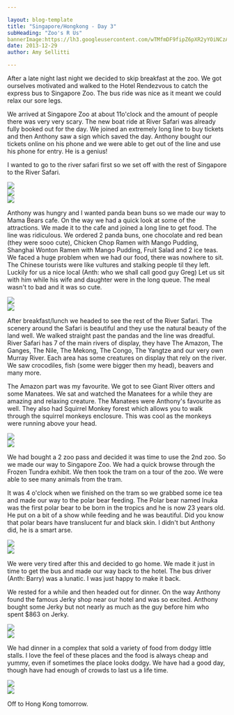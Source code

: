 ```yaml
---

layout: blog-template
title: "Singapore/Hongkong - Day 3"
subHeading: "Zoo's R Us"
bannerImage:https://lh3.googleusercontent.com/wTMfmDF9fipZ6pXR2yYOiNCzAPhrlLms9AAWCS6QNM-p7Abx8n6ElCtRSRgKAv1PLVUBaHYnwlYbZjx0r0QmfZp_WvAbLoYyiLqRg-zDDmRMFR93ppiOGnCKaokMwmSs6cQ4gnZaWA
date: 2013-12-29
author: Amy Sellitti

---
```


After a late night last night we decided to skip breakfast at the zoo. We got ourselves motivated and walked to the Hotel Rendezvous to catch the express bus to Singapore Zoo. The bus ride was nice as it meant we could relax our sore legs.

We arrived at Singapore Zoo at about 11o'clock and the amount of people there was very very scary. The new boat ride at River Safari was already fully booked out for the day. We joined an extremely long line to buy tickets and then Anthony saw a sign which saved the day. Anthony bought our tickets online on his phone and we were able to get out of the line and use his phone for entry. He is a genius!

I wanted to go to the river safari first so we set off with the rest of Singapore to the River Safari.  

<div class="center-image"><img src="https://lh3.googleusercontent.com/JltVBFGyDft9RVUu6K7JXNy1Z8QqU0stqffV6CWM1rNnUPdBlKoCVYYk_z07C9o8uh61IU-qAuGnRUHCnWHVYb5LJdDStFEDcr7HQfS7MLN9VLKpoANS7qxjAJQgTOsPmjK-O32Trw" /></div>
<div class="center-image"><img src="https://lh3.googleusercontent.com/CerN5sixkAT1bM5zaGz9kZnPZSYcYEmswqDmSa_9_6sNQW8Js4v_uNdSqBf6O380eUwiOnPnDGKQVbYA39rp7ZKewMMyVuWYDg1SGn_v8mk6MqV8aorwXpS_TnppJD4Y-0dUjpZ53A" /></div>
<div class="center-image"><img src="https://lh3.googleusercontent.com/1IY_sMyaxLZB-F4P6ojdV3mpSXd5pO9O9libQUJd3TJnshkkJRc8dQabwwVtsF68ReRDNrDg3DCUHbrOFlK-8y_JxRd1kj35CZtQB88WqoFzZb8zx6AR9Y4pJBxwcQa_c_P9xYsNtA" /></div>

Anthony was hungry and I wanted panda bean buns so we made our way to Mama Bears cafe. On the way we had a quick look at some of the attractions. We made it to the cafe and joined a long line to get food. The line was ridiculous. We ordered 2 panda buns, one chocolate and red bean (they were sooo cute), Chicken Chop Ramen with Mango Pudding, Shanghai Wonton Ramen with Mango Pudding, Fruit Salad and 2 ice teas. We faced a huge problem when we had our food, there was nowhere to sit. The Chinese tourists were like vultures and stalking people til they left. Luckily for us a nice local (Anth: who we shall call good guy Greg) Let us sit with him while his wife and daughter were in the long queue. The meal wasn't to bad and it was so cute.

<div class="center-image"><img src="https://lh3.googleusercontent.com/Hd3dpFwKrQxahUIOSnCT9JkhNhHKnW407BmNmGJxEqIBkf5noZO8b21E7IjV4tTOXbxWRkzBm7tvRSYaIfEd9aQ4Xxz_nQ8-OIGVBvTzn9158uTOeuI9FjiNhmxsUGYLX52vmzMbTA" /></div>
<div class="center-image"><img src="https://lh3.googleusercontent.com/ISUNVzMM4nKMjLScC0vPiXnuZfjokF8rX-W45i-BaLmwh-r62tn0q87S5f1FrvojnYgACLW4eqG4hKW13ucSqvCFn5hP9Y5RA1hBwkVcTRSgkV6CQu3Mt_V3rsostv-dj_heW1urhw" /></div>

After breakfast/lunch we headed to see the rest of the River Safari. The scenery around the Safari is beautiful and they use the natural beauty of the land well. We walked straight past the pandas and the line was dreadful. River Safari has 7 of the main rivers of display, they have The Amazon, The Ganges, The Nile, The Mekong, The Congo, The Yangtze  and our very own Murray River. Each area has some creatures on display that rely on the river. We saw crocodiles, fish (some were bigger then my head), beavers and many more. 

The Amazon part was my favourite. We got to see Giant River otters and some Manatees. We sat and watched the Manatees for a while they are amazing and relaxing creature. The Manatees were Anthony's favourite as well. They also had Squirrel Monkey forest  which allows you to walk through the squirrel monkeys enclosure. This was cool as the monkeys were running above your head. 

<div class="center-image"><img src="https://lh3.googleusercontent.com/050g5rOfVRJh185JtdDJ_cIF7RxbVVp7aFiNc6Z1Ci84Xqkc-ZH72hNwFpBo08rhEX1M_Ru2q1Mf3uvRSNbZtnKuPUvDAcQYpMiE30jk2jngW9-544I-IrYRWLV3C3duir57o7nH8g" /></div>
<div class="center-image"><img src="https://lh3.googleusercontent.com/TIWtGusov0o9O5ZGPfU3D6USFCx-H_r_enC5R6TixffWdxfj17ds17V3y-bRJes4g-RUDp2lLqA6rQgNPXGThF8ZJ7IwoySzPo-z9qe17Lna8YZllRWKVVic2CQHgvrhbKb7uSmFdw" /></div>

We had bought a 2 zoo pass and decided it was time to use the 2nd zoo. So we made our way to Singapore Zoo. We had a quick browse through the Frozen Tundra exhibit. We then took the tram on a tour of the zoo. We were able to see many animals from the tram. 

It was 4 o'clock when we finished on the tram so we grabbed some ice tea and made our way to the polar bear feeding. The Polar bear named Inuka was the first polar bear to be born in the tropics and he is now 23 years old. He put on a bit of a show while feeding and he was beautiful. Did you know that polar bears have translucent fur and black skin. I didn't but Anthony did, he is a smart arse. 

<div class="center-image"><img src="https://lh3.googleusercontent.com/NPpewUL1XQlT7hCgK2OfAcbX7tulY5GeA8N__PHLp3Zd7-VOAOWZw7iDAPX5YLGbljik9__hmld-jMBWNRsirrL5x4sfqVuIxX1PFx9s2KS9E9-BES_PmqCtS1bJWxmJyoC4Vf3rrw" /></div>
<div class="center-image"><img src="https://lh3.googleusercontent.com/wTMfmDF9fipZ6pXR2yYOiNCzAPhrlLms9AAWCS6QNM-p7Abx8n6ElCtRSRgKAv1PLVUBaHYnwlYbZjx0r0QmfZp_WvAbLoYyiLqRg-zDDmRMFR93ppiOGnCKaokMwmSs6cQ4gnZaWA" /></div>

We were very tired after this and decided to go home. We made it just in time to get the bus and made our way back to the hotel. The bus driver (Anth: Barry) was a lunatic. I was just happy to make it back. 

We rested for a while and then headed out for dinner. On the way Anthony found the famous Jerky shop near our hotel and was so excited. Anthony bought some Jerky but not nearly as much as the guy before him who spent $863 on Jerky. 

<div class="center-image"><img src="https://lh3.googleusercontent.com/9IFqoRCxiyDVKeKgGM5xKRl0iEQGJ6YBWIFQ8xHZECe5llVXXWlKWzzkY23n3m6YT4o9yZKcpOPi4vKtAUOnN2a6795LPTpkRNYQAg5aNUVHwv8lYDqlXwRlidkk9BK-VQWh0Temjg" /></div>
<div class="center-image"><img src="https://lh3.googleusercontent.com/pTXzb4jcU0Qy983y0wtFx-qhfPMzIrXWkIZmWZnRNchfQmDU3skv4uUAthh8NP6RVLukqtABaeA9927e6afYfHtn0mEQXeSEObSM0-0fVo4J-fJem5c9nn8XcWnhXh9ewvbapceyBw" /></div>

We had dinner in a complex that sold a variety of food from dodgy little stalls. I love the feel of these places and the food is always cheap and yummy, even if sometimes the place looks dodgy. We have had a good day, though have had enough of crowds to last us a life time.

<div class="center-image"><img src="https://lh3.googleusercontent.com/XAdcsPS8IUXzNZvklTee26chonapzfIFngekXFkYrxeYKxUYNs6m9nSr6bbEobRpIXKQ32pWgYqw62_x_KRGAxuQD2_ztVBYEmtIn-XlVPM3mUbo0UQQVDglcGnkGOuHAZzLYZSZAw" /></div>
<div class="center-image"><img src="https://lh3.googleusercontent.com/43P_nimw9xyANnm0PvJz-nrgC8ku7T7acbVCHWgDRDw3kXHqguLwittXQPbybw_zxKsV9XbvdTXds_E7c2ly5gTMSD-WS_DSpgqri0jxZ8vk_gzdwmGdgPjQKbFRz28Yp06lH11bPQ" /></div>

Off to Hong Kong tomorrow.

